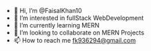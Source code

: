 - 👋 Hi, I’m @FaisalKhan10
- 👀 I’m interested in fullStack WebDevelopment
- 🌱 I’m currently learning MERN
- 💞️ I’m looking to collaborate on MERN Projects
- 📫 How to reach me fk936294@gmail.com

<!---
FaisalKhan10/FaisalKhan10 is a ✨ special ✨ repository because its `README.md` (this file) appears on your GitHub profile.
You can click the Preview link to take a look at your changes.
--->

